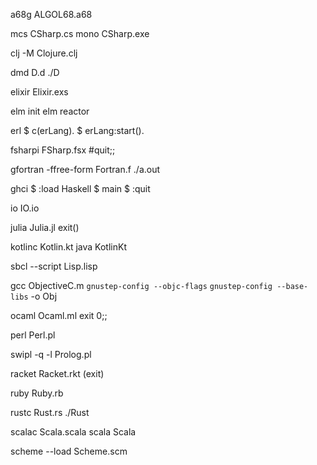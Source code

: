 a68g ALGOL68.a68

mcs CSharp.cs
mono CSharp.exe

clj -M  Clojure.clj 

dmd D.d
./D

elixir Elixir.exs 

elm init
elm reactor

erl
$ c(erLang).
$ erLang:start().

fsharpi FSharp.fsx
#quit;;

gfortran -ffree-form Fortran.f
./a.out

ghci
$ :load Haskell
$ main
$ :quit

io IO.io

julia Julia.jl
exit()

kotlinc Kotlin.kt
java KotlinKt

sbcl --script Lisp.lisp

gcc ObjectiveC.m `gnustep-config --objc-flags` `gnustep-config --base-libs` -o Obj

ocaml Ocaml.ml
exit 0;;

perl Perl.pl

swipl -q -l Prolog.pl

racket Racket.rkt
(exit)

ruby Ruby.rb

rustc Rust.rs
./Rust

scalac Scala.scala
scala Scala

scheme --load Scheme.scm

